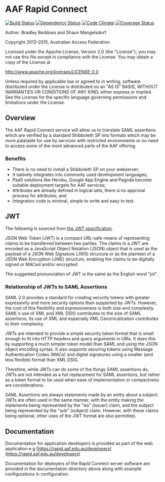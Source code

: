 # AAF Rapid Connect

[![Build Status][BS img]][Build Status]
[![Dependency Status][DS img]][Dependency Status]
[![Code Climate][CC img]][Code Climate]
[![Coverage Status][CS img]][Code Climate]

[Build Status]: https://codeship.com/projects/91224
[Dependency Status]: https://gemnasium.com/ausaccessfed/rapidconnect
[Code Climate]: https://codeclimate.com/github/ausaccessfed/rapidconnect

[BS img]: https://img.shields.io/codeship/314a53c0-0cd9-0133-9f8f-7aae0ba3591b/develop.svg
[DS img]: https://img.shields.io/gemnasium/ausaccessfed/rapidconnect/develop.svg
[CC img]: https://img.shields.io/codeclimate/github/ausaccessfed/rapidconnect.svg
[CS img]: https://img.shields.io/codeclimate/coverage/github/ausaccessfed/rapidconnect.svg

Author: Bradley Beddoes and Shaun Mangelsdorf

Copyright 2013-2015, Australian Access Federation

Licensed under the Apache License, Version 2.0 (the "License");
you may not use this file except in compliance with the License.
You may obtain a copy of the License at

   http://www.apache.org/licenses/LICENSE-2.0

Unless required by applicable law or agreed to in writing, software
distributed under the License is distributed on an "AS IS" BASIS,
WITHOUT WARRANTIES OR CONDITIONS OF ANY KIND, either express or implied.
See the License for the specific language governing permissions and
limitations under the License.

## Overview

The AAF Rapid Connect service will allow us to translate SAML assertions which are verified by a standard Shibboleth SP into formats which may be more palatable for use by services with restricted environments or no need to access some of the more advanced parts of the AAF offering.

### Benefits

* There is no need to install a Shibboleth SP on your webserver;
* It natively integrates into commonly used development languages;
* PaaS solutions like Heroku, Google App Engine and Pagoda become suitable deployment targets for AAF services;
* Attributes are already defined in logical sets, there is no approval process for attributes; and
* Integration code is minimal, simple to write and easy to test.

## JWT
The following is sourced from [the JWT specification](http://self-issued.info/docs/draft-ietf-oauth-json-web-token.html).

JSON Web Token (JWT) is a compact URL-safe means of representing claims to be transferred between two parties.  The claims in a JWT are encoded as a JavaScript Object Notation (JSON) object that is used as the payload of a JSON Web Signature (JWS) structure or as the plaintext of a JSON Web Encryption (JWE) structure, enabling the claims to be digitally signed or MACed and/or encrypted.

The suggested pronunciation of JWT is the same as the English word "jot".

### Relationship of JWTs to SAML Assertions

SAML 2.0 provides a standard for creating
security tokens with greater expressivity and more security options
than supported by JWTs.  However, the cost of this flexibility and
expressiveness is both size and complexity.  SAML's use of XML
and XML DSIG contributes to the
size of SAML assertions; its use of XML and especially XML
Canonicalization contributes to their
complexity.

JWTs are intended to provide a simple security token format that is
small enough to fit into HTTP headers and query arguments in URIs.
It does this by supporting a much simpler token model than SAML and
using the JSON object encoding syntax.  It also supports
securing tokens using Message Authentication Codes (MACs) and digital
signatures using a smaller (and less flexible) format than XML DSIG.

Therefore, while JWTs can do some of the things SAML assertions do,
JWTs are not intended as a full replacement for SAML assertions, but
rather as a token format to be used when ease of implementation or
compactness are considerations.

SAML Assertions are always statements made by an entity about a
subject.  JWTs are often used in the same manner, with the entity
making the statements being represented by the "iss" (issuer) claim,
and the subject being represented by the "sub" (subject) claim.
However, with these claims being optional, other uses of the JWT
format are also permitted.

## Documentation
Documentation for application developers is provided as part of the web application e.g [https://rapid.aaf.edu.au/developers] (https://rapid.aaf.edu.au/developers)

Documentation for deployers of the Rapid Connect server software are provided in the documentation directory above along with example configurations in configuration.
